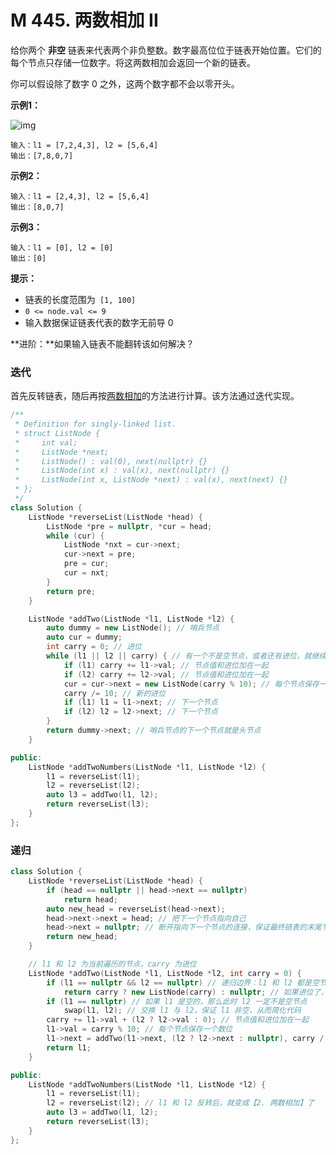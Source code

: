 # M 445. 两数相加 II

给你两个 **非空** 链表来代表两个非负整数。数字最高位位于链表开始位置。它们的每个节点只存储一位数字。将这两数相加会返回一个新的链表。

你可以假设除了数字 0 之外，这两个数字都不会以零开头。

 

**示例1：**

![img](https://pic.leetcode-cn.com/1626420025-fZfzMX-image.png)

```
输入：l1 = [7,2,4,3], l2 = [5,6,4]
输出：[7,8,0,7]
```

**示例2：**

```
输入：l1 = [2,4,3], l2 = [5,6,4]
输出：[8,0,7]
```

**示例3：**

```
输入：l1 = [0], l2 = [0]
输出：[0]
```

 

**提示：**

- 链表的长度范围为` [1, 100]`
- `0 <= node.val <= 9`
- 输入数据保证链表代表的数字无前导 0

 

**进阶：**如果输入链表不能翻转该如何解决？



### 迭代

首先反转链表，随后再按[两数相加](https://leetcode.cn/problems/add-two-numbers/)的方法进行计算。该方法通过迭代实现。

```cpp
/**
 * Definition for singly-linked list.
 * struct ListNode {
 *     int val;
 *     ListNode *next;
 *     ListNode() : val(0), next(nullptr) {}
 *     ListNode(int x) : val(x), next(nullptr) {}
 *     ListNode(int x, ListNode *next) : val(x), next(next) {}
 * };
 */
class Solution {
    ListNode *reverseList(ListNode *head) {
        ListNode *pre = nullptr, *cur = head;
        while (cur) {
            ListNode *nxt = cur->next;
            cur->next = pre;
            pre = cur;
            cur = nxt;
        }
        return pre;
    }

    ListNode *addTwo(ListNode *l1, ListNode *l2) {
        auto dummy = new ListNode(); // 哨兵节点
        auto cur = dummy;
        int carry = 0; // 进位
        while (l1 || l2 || carry) { // 有一个不是空节点，或者还有进位，就继续迭代
            if (l1) carry += l1->val; // 节点值和进位加在一起
            if (l2) carry += l2->val; // 节点值和进位加在一起
            cur = cur->next = new ListNode(carry % 10); // 每个节点保存一个数位
            carry /= 10; // 新的进位
            if (l1) l1 = l1->next; // 下一个节点
            if (l2) l2 = l2->next; // 下一个节点
        }
        return dummy->next; // 哨兵节点的下一个节点就是头节点
    }

public:
    ListNode *addTwoNumbers(ListNode *l1, ListNode *l2) {
        l1 = reverseList(l1);
        l2 = reverseList(l2);
        auto l3 = addTwo(l1, l2);
        return reverseList(l3);
    }
};

```

### 递归

```cpp
class Solution {
    ListNode *reverseList(ListNode *head) {
        if (head == nullptr || head->next == nullptr)
            return head;
        auto new_head = reverseList(head->next);
        head->next->next = head; // 把下一个节点指向自己
        head->next = nullptr; // 断开指向下一个节点的连接，保证最终链表的末尾节点的 next 是空节点
        return new_head;
    }

    // l1 和 l2 为当前遍历的节点，carry 为进位
    ListNode *addTwo(ListNode *l1, ListNode *l2, int carry = 0) {
        if (l1 == nullptr && l2 == nullptr) // 递归边界：l1 和 l2 都是空节点
            return carry ? new ListNode(carry) : nullptr; // 如果进位了，就额外创建一个节点
        if (l1 == nullptr) // 如果 l1 是空的，那么此时 l2 一定不是空节点
            swap(l1, l2); // 交换 l1 与 l2，保证 l1 非空，从而简化代码
        carry += l1->val + (l2 ? l2->val : 0); // 节点值和进位加在一起
        l1->val = carry % 10; // 每个节点保存一个数位
        l1->next = addTwo(l1->next, (l2 ? l2->next : nullptr), carry / 10); // 进位
        return l1;
    }

public:
    ListNode *addTwoNumbers(ListNode *l1, ListNode *l2) {
        l1 = reverseList(l1);
        l2 = reverseList(l2); // l1 和 l2 反转后，就变成【2. 两数相加】了
        auto l3 = addTwo(l1, l2);
        return reverseList(l3);
    }
};
```

